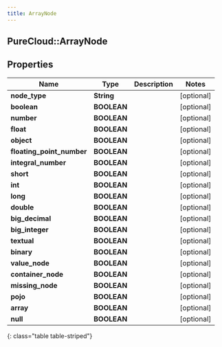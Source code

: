```yaml
---
title: ArrayNode
---
```

## PureCloud::ArrayNode

## Properties

|Name | Type | Description | Notes|
|------------ | ------------- | ------------- | -------------|
| **node_type** | **String** |  | [optional] |
| **boolean** | **BOOLEAN** |  | [optional] |
| **number** | **BOOLEAN** |  | [optional] |
| **float** | **BOOLEAN** |  | [optional] |
| **object** | **BOOLEAN** |  | [optional] |
| **floating_point_number** | **BOOLEAN** |  | [optional] |
| **integral_number** | **BOOLEAN** |  | [optional] |
| **short** | **BOOLEAN** |  | [optional] |
| **int** | **BOOLEAN** |  | [optional] |
| **long** | **BOOLEAN** |  | [optional] |
| **double** | **BOOLEAN** |  | [optional] |
| **big_decimal** | **BOOLEAN** |  | [optional] |
| **big_integer** | **BOOLEAN** |  | [optional] |
| **textual** | **BOOLEAN** |  | [optional] |
| **binary** | **BOOLEAN** |  | [optional] |
| **value_node** | **BOOLEAN** |  | [optional] |
| **container_node** | **BOOLEAN** |  | [optional] |
| **missing_node** | **BOOLEAN** |  | [optional] |
| **pojo** | **BOOLEAN** |  | [optional] |
| **array** | **BOOLEAN** |  | [optional] |
| **null** | **BOOLEAN** |  | [optional] |
{: class="table table-striped"}


